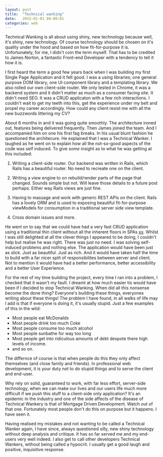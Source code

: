 ```yaml
---
layout: post
title:  "Technical wanking"
date:   2015-01-01 09:00:01
categories: web
---
```


Technical Wanking is all about using shiny, new technology because well, it's shiny, new technology. Of course technology should be chosen on it's quality under the hood and based on how fit-for-purpose it is. Unfortunately, for me, I didn't coin the term myself. That has to be credited to James Norton, a fantastic Front-end Developer with a tendency to tell it how it is.

I first heard the term a good few years back when I was building my first Single Page Application and it felt good. I was a using libraries; one general purpose DOM library, one UI component library and a templating library. We also rolled our own client-side router. We only tested in Chrome, it was a backend system and it didn't matter as much as a consumer facing site. It didn't need SEO. It was a CRUD applicaton with a few rich interactions. I couldn't wait to get my teeth into this, get the experience under my belt and propel my career accordingly. How could any client resist me with all the new buzzwords littering my CV?

About 6 months in and it was going quite smoothly.  The architecture ironed out, features being delivered frequently. Then James joined the team. And I accompanied him on one his first fag breaks. In his usual blunt fashion he questioned the architecure. He explained that I was a Technical Wanker. I laughed as he went on to explain how all the not-so-good aspects of the code was self induced. To give *some* insight as to what he was getting at this included:

1. Writing a client-side router. Our backend was written in Rails, which Rails has a beautiful router. No need to recreate one on the client.

2. Writing a view engine to on rebuild/render parts of the page that changed. Sounds simple but not. Will leave those details to a future post perhaps. Either way Rails views are just fine.

3. Having to massage and work with generic REST APIs on the client. Rails has a lovely ORM and is used to exposing beautiful fit-for-purpose viewModels for consumption in a traditional server side view template.

4. Cross domain issues and more.

He went on to say that we could have had a very fast CRUD application using a traditional thin client without all the inherent floors in SPAs [xx](xx). Whilst I was still delighted at all the clever things I appeared to be doing, I couldn't help but realise he was right. There was just no need. I was solving self-induced problems and nothing else. The application would have been just as slick. Just as beautiful. Just as rich. And it would have taken half the time to build with a far nicer split of responsibilites between server and client. Not to mention it would have had a better performance, better accessibility and a better User Experience.

For the rest of my time building the project, every time I ran into a problem, I checked that it wasn't my fault. I dreamt at how much easier tis would have been if I decided to stop Technical Wanking. When did all this nonsense become the done thing? Everyone's building these things, everyones writing about these things! The problem I have found, in all walks of life may I add is that if everyone is doing it, it's usually stupid. Just a few examples of this in the wild:

* Most people eat McDonalds
* Most people drink too much Coke
* Most people consume too much alcohol
* Most people sunbathe for way too long
* Most people get into ridiculous amounts of debt despote there high levels of income.
* and so on.

The differnce of course is that when people do this they only affect themselves (and close family and friends). In professional web development, it is your duty not to do stupid things and to serve the client and end-user.

Why rely on solid, guaranteed to work, with far less effort, server-side technology, when we can make our lives and our users life much more difficult if we push this stuff to a client-side only application? It's an epidemic in the industry and one of the side affects of the disease of Technical Wankery is that of Mortgage Driven Development. Watch out of that one. Fortunately most people don't do this on purpose but it happens. I have seen it.

Having realised my mistakes and not wanting to be called a Technical Wanker again, I have since, always questioned silly, new shiny technology without deep analysis and critique. It has so far served me and my end-users very well indeed. I also get to call other developers Technical Wankers, without being called a hypocrit. I usually get a good laugh and positive, inquisitive response.